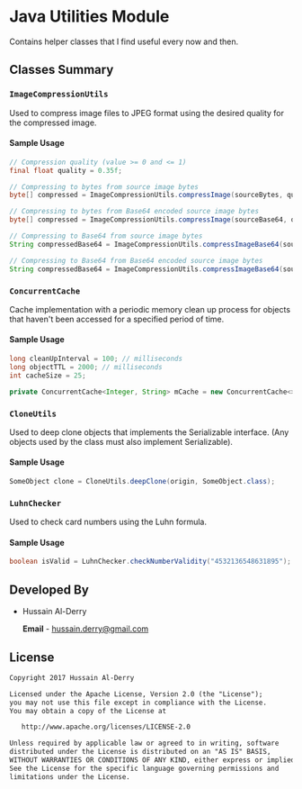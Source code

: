 # Java Utilities Module

Contains helper classes that I find useful every now and then.

## Classes Summary

### `ImageCompressionUtils`

Used to compress image files to JPEG format using the desired quality for the compressed image.

#### Sample Usage

```java
// Compression quality (value >= 0 and <= 1)
final float quality = 0.35f;

// Compressing to bytes from source image bytes
byte[] compressed = ImageCompressionUtils.compressImage(sourceBytes, quality);

// Compressing to bytes from Base64 encoded source image bytes
byte[] compressed = ImageCompressionUtils.compressImage(sourceBase64, quality);

// Compressing to Base64 from source image bytes
String compressedBase64 = ImageCompressionUtils.compressImageBase64(sourceBytes, quality);

// Compressing to Base64 from Base64 encoded source image bytes
String compressedBase64 = ImageCompressionUtils.compressImageBase64(sourceBase64, quality);
```


### `ConcurrentCache`

Cache implementation with a periodic memory clean up process for objects that haven't been accessed for a specified period of time.

#### Sample Usage

```java
long cleanUpInterval = 100; // milliseconds
long objectTTL = 2000; // milliseconds
int cacheSize = 25;

private ConcurrentCache<Integer, String> mCache = new ConcurrentCache<>(objectTTL, cleanUpInterval, cacheSize);

```


### `CloneUtils`

Used to deep clone objects that implements the Serializable interface. (Any objects used by the class must also implement Serializable).

#### Sample Usage 

```java
SomeObject clone = CloneUtils.deepClone(origin, SomeObject.class);
```


### `LuhnChecker`  

 Used to check card numbers using the Luhn formula.

#### Sample Usage

```java
boolean isValid = LuhnChecker.checkNumberValidity("4532136548631895");
```


## Developed By

- Hussain Al-Derry

   **Email** - [hussain.derry@gmail.com](mailto:hussain.derry@gmail.com)


## License 

```latex
Copyright 2017 Hussain Al-Derry

Licensed under the Apache License, Version 2.0 (the "License");
you may not use this file except in compliance with the License.
You may obtain a copy of the License at

   http://www.apache.org/licenses/LICENSE-2.0

Unless required by applicable law or agreed to in writing, software
distributed under the License is distributed on an "AS IS" BASIS,
WITHOUT WARRANTIES OR CONDITIONS OF ANY KIND, either express or implied.
See the License for the specific language governing permissions and
limitations under the License.
```
